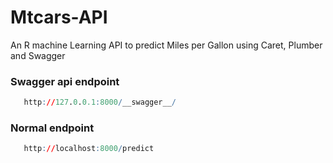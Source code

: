 # Mtcars-API
An R machine Learning API to predict Miles per Gallon using Caret, Plumber and Swagger

### Swagger api endpoint
```r
   http://127.0.0.1:8000/__swagger__/
```

### Normal endpoint 
```r
   http://localhost:8000/predict
```
